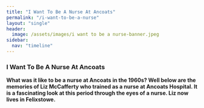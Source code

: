 ```yaml
---
title: "I Want To Be A Nurse At Ancoats"
permalink: "/i-want-to-be-a-nurse"
layout: "single"
header:
  image: /assets/images/i want to be a nurse-banner.jpeg
sidebar:
  nav: "timeline"
---
```


### I Want To Be A Nurse At Ancoats

**What was it like to be a nurse at Ancoats in the 1960s?  Well below are the memories of Liz McCafferty who trained as a nurse at Ancoats Hospital.  It is a fascinating look at this period through the eyes of a nurse.  Liz now lives in Felixstowe.** 


